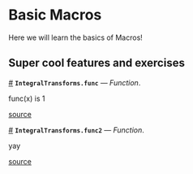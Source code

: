 
<a id='Basic-Macros-1'></a>

# Basic Macros


Here we will learn the basics of Macros!


<a id='Super-cool-features-and-exercises-1'></a>

## Super cool features and exercises

<a id='IntegralTransforms.func' href='#IntegralTransforms.func'>#</a>
**`IntegralTransforms.func`** &mdash; *Function*.



func(x) is 1 


<a target='_blank' href='https://github.com/miguelraz/IntegralTransforms.jl/blob/09679a88a28fdec577105e9068947433a1e7ccff/src/laplace.jl#L38' class='documenter-source'>source</a><br>

<a id='IntegralTransforms.func2' href='#IntegralTransforms.func2'>#</a>
**`IntegralTransforms.func2`** &mdash; *Function*.



yay


<a target='_blank' href='https://github.com/miguelraz/IntegralTransforms.jl/blob/09679a88a28fdec577105e9068947433a1e7ccff/src/laplace.jl#L41' class='documenter-source'>source</a><br>

